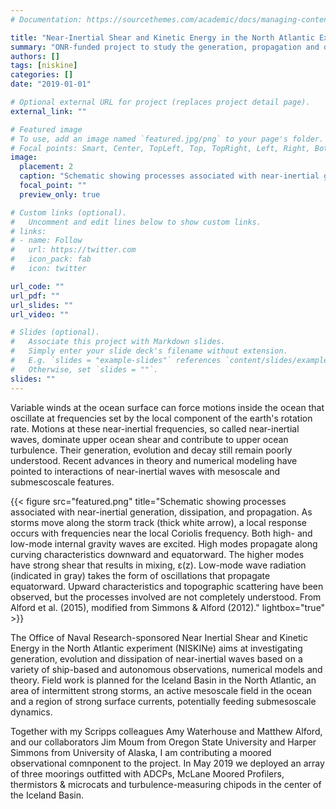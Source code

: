 ```yaml
---
# Documentation: https://sourcethemes.com/academic/docs/managing-content/

title: "Near-Inertial Shear and Kinetic Energy in the North Atlantic Experiment - NISKINe"
summary: "ONR-funded project to study the generation, propagation and decay of near-inertial waves in the North Atlantic"
authors: []
tags: [niskine]
categories: []
date: "2019-01-01"

# Optional external URL for project (replaces project detail page).
external_link: ""

# Featured image
# To use, add an image named `featured.jpg/png` to your page's folder.
# Focal points: Smart, Center, TopLeft, Top, TopRight, Left, Right, BottomLeft, Bottom, BottomRight.
image:
  placement: 2
  caption: "Schematic showing processes associated with near-inertial generation, dissipation, and propagation. As storms move along the storm track (thick white arrow), a local response occurs with frequencies near the local Coriolis frequency. Both high- and low-mode internal gravity waves are excited. High modes propagate along curving characteristics downward and equatorward. The higher modes have strong shear that results in mixing, ε(z). Low-mode wave radiation (indicated in gray) takes the form of oscillations that propagate equatorward. Upward characteristics and topographic scattering have been observed, but the processes involved are not completely understood. From Alford et al. (2015), modified from Simmons & Alford (2012)."
  focal_point: ""
  preview_only: true

# Custom links (optional).
#   Uncomment and edit lines below to show custom links.
# links:
# - name: Follow
#   url: https://twitter.com
#   icon_pack: fab
#   icon: twitter

url_code: ""
url_pdf: ""
url_slides: ""
url_video: ""

# Slides (optional).
#   Associate this project with Markdown slides.
#   Simply enter your slide deck's filename without extension.
#   E.g. `slides = "example-slides"` references `content/slides/example-slides.md`.
#   Otherwise, set `slides = ""`.
slides: ""
---
```


Variable winds at the ocean surface can force motions inside the ocean that oscillate at frequencies set by the local component of the earth's rotation rate.  Motions at these near-inertial frequencies, so called near-inertial waves, dominate upper ocean shear and contribute to upper ocean turbulence.  Their generation, evolution and decay still remain poorly understood. Recent advances in theory and numerical modeling have pointed to interactions of near-inertial waves with mesoscale and submescoscale features.

{{< figure src="featured.png" title="Schematic showing processes associated with near-inertial generation, dissipation, and propagation. As storms move along the storm track (thick white arrow), a local response occurs with frequencies near the local Coriolis frequency. Both high- and low-mode internal gravity waves are excited. High modes propagate along curving characteristics downward and equatorward. The higher modes have strong shear that results in mixing, ε(z). Low-mode wave radiation (indicated in gray) takes the form of oscillations that propagate equatorward. Upward characteristics and topographic scattering have been observed, but the processes involved are not completely understood. From Alford et al. (2015), modified from Simmons & Alford (2012)." lightbox="true" >}}

The Office of Naval Research-sponsored Near Inertial Shear and Kinetic Energy in the North Atlantic experiment (NISKINe) aims at investigating generation, evolution and dissipation of near-inertial waves based on a variety of ship-based and autonomous observations, numerical models and theory. Field work is planned for the Iceland Basin in the North Atlantic, an area of intermittent strong storms, an active mesoscale field in the ocean and a region of strong surface currents, potentially feeding submesoscale dynamics.

Together with my Scripps colleagues Amy Waterhouse and Matthew Alford, and our collaborators Jim Moum from Oregon State University and Harper Simmons from University of Alaska, I am contributing a moored observational comnponent to the project.  In May 2019 we deployed an array of three moorings outfitted with ADCPs, McLane Moored Profilers, thermistors & microcats and turbulence-measuring chipods in the center of the Iceland Basin.